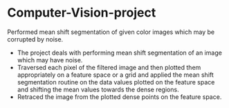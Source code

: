 # Computer-Vision-project
Performed mean shift segmentation of given color images which may be corrupted by noise.

- The project deals with performing mean shift segmentation of an image which may have noise.
- Traversed each pixel of the filtered image and then plotted them appropriately on a feature space or a grid and applied the mean shift segmentation routine on the data values plotted on the feature space and shifting the mean values towards the dense regions.
- Retraced the image from the plotted dense points on the feature space.
